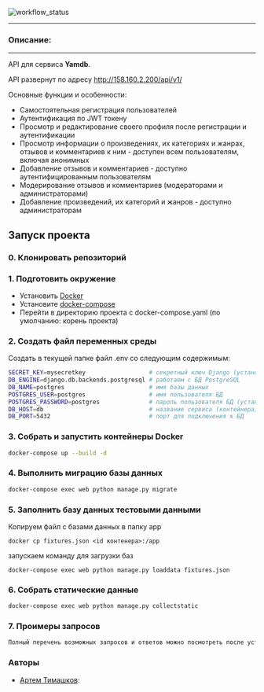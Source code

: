 ![workflow_status](https://github.com/bour89/yamdb_final/actions/workflows/yamdb_workflow.yml/badge.svg?event=push)

* * *
### Описание:
* * *

API для сервиса **Yamdb**.

API развернут по адресу http://158.160.2.200/api/v1/

Основные функции и особенности:

- Самостоятельная регистрация пользователей
- Аутентификация по JWT токену
- Просмотр и редактирование своего профиля после регистрации и аутентификации
- Просмотр информации о произведениях, их категориях и жанрах, отзывов и комментариев к ним \- доступен всем пользователям, включая анонимных
- Добавление отзывов и комментариев \- доступно аутентифицированным пользователям
- Модерирование отзывов и комментариев (модераторами и администраторами)
- Добавление произведений, их категорий и жанров \- доступно администраторам

## Запуск проекта
### 0. Клонировать репозиторий
### 1. Подготовить окружение
- Установить [Docker](https://docs.docker.com/get-docker/)
- Установите [docker-compose](https://docs.docker.com/compose/install/)
- Перейти в директорию проекта с docker-compose.yaml (по умолчанию: корень проекта)

### 2. Создать файл переменных среды
Создать в текущей папке файл .env со следующим содержимым:
```bash
SECRET_KEY=mysecretkey                  # секретный ключ Django (установите свой)
DB_ENGINE=django.db.backends.postgresql # работаем с БД PostgreSQL
DB_NAME=postgres                        # имя базы данных
POSTGRES_USER=postgres                  # имя пользователя БД
POSTGRES_PASSWORD=postgres              # пароль пользователя БД (установите свой)
DB_HOST=db                              # название сервиса (контейнера)
DB_PORT=5432                            # порт для подключения к БД
```

### 3. Собрать и запустить контейнеры Docker
```bash
docker-compose up --build -d
```

### 4. Выполнить миграцию базы данных
```bash
docker-compose exec web python manage.py migrate
```

### 5. Заполнить базу данных тестовыми данными

Копируем файл с базами данных в папку app

```
docker cp fixtures.json <id контенера>:/app
```

запускаем команду для загрузки баз
```
docker-compose exec web python manage.py loaddata fixtures.json
```

### 6. Собрать статические данные
```bash
docker-compose exec web python manage.py collectstatic
```

### 7. Проимеры запросов
```bash
Полный перечень возможных запросов и ответов можно посмотреть после установки и запуска API на локальной машине по ссылке http://127.0.0.1:8000/redoc/
```

### Авторы
- [Артем Тимашков](https://github.com/Bour89):